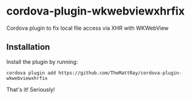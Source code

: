 # cordova-plugin-wkwebviewxhrfix
Cordova plugin to fix local file access via XHR with WKWebView

## Installation

Install the plugin by running:
```
cordova plugin add https://github.com/TheMattRay/cordova-plugin-wkwebviewxhrfix
```

That's it! Seriously!